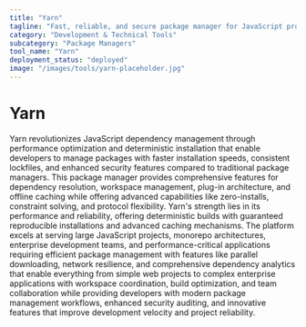 ```yaml
---
title: "Yarn"
tagline: "Fast, reliable, and secure package manager for JavaScript projects"
category: "Development & Technical Tools"
subcategory: "Package Managers"
tool_name: "Yarn"
deployment_status: "deployed"
image: "/images/tools/yarn-placeholder.jpg"
---
```


# Yarn

Yarn revolutionizes JavaScript dependency management through performance optimization and deterministic installation that enable developers to manage packages with faster installation speeds, consistent lockfiles, and enhanced security features compared to traditional package managers. This package manager provides comprehensive features for dependency resolution, workspace management, plug-in architecture, and offline caching while offering advanced capabilities like zero-installs, constraint solving, and protocol flexibility. Yarn's strength lies in its performance and reliability, offering deterministic builds with guaranteed reproducible installations and advanced caching mechanisms. The platform excels at serving large JavaScript projects, monorepo architectures, enterprise development teams, and performance-critical applications requiring efficient package management with features like parallel downloading, network resilience, and comprehensive dependency analytics that enable everything from simple web projects to complex enterprise applications with workspace coordination, build optimization, and team collaboration while providing developers with modern package management workflows, enhanced security auditing, and innovative features that improve development velocity and project reliability.